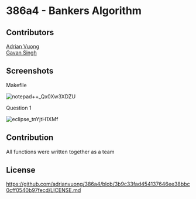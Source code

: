# 386a4 - Bankers Algorithm
## Contributors
[Adrian Vuong](https://github.com/adrianvuong)</br>
[Gavan Singh](https://github.com/gavanjeet)

## Screenshots
Makefile

![notepad++_Qx0Xw3XDZU](https://user-images.githubusercontent.com/60362045/161674875-befd40dd-ebdb-4ed7-bc66-dca40f64d129.png)


Question 1

![eclipse_tnYjtH1XMf](https://user-images.githubusercontent.com/60362045/161674909-b54b8126-679e-4db8-8119-e9b2a706f019.png)

## Contribution

All functions were written together as a team

## License
https://github.com/adrianvuong/386a4/blob/3b9c33fad454137646ee38bbc0cff0540b97fecd/LICENSE.md
